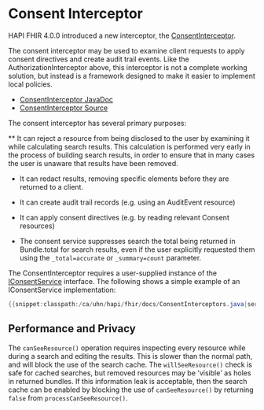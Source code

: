 # Consent Interceptor

HAPI FHIR 4.0.0 introduced a new interceptor, the [ConsentInterceptor](/hapi-fhir/apidocs/hapi-fhir-server/ca/uhn/fhir/rest/server/interceptor/consent/ConsentInterceptor.html).

The consent interceptor may be used to examine client requests to apply consent directives and create audit trail events. Like the AuthorizationInterceptor above, this interceptor is not a complete working solution, but instead is a framework designed to make it easier to implement local policies.

* [ConsentInterceptor JavaDoc](/apidocs/hapi-fhir-server/ca/uhn/fhir/rest/server/interceptor/consent/ConsentInterceptor.html)
* [ConsentInterceptor Source](https://github.com/hapifhir/hapi-fhir/blob/master/hapi-fhir-server/src/main/java/ca/uhn/fhir/rest/server/interceptor/consent/ConsentInterceptor.java)

The consent interceptor has several primary purposes:

** It can reject a resource from being disclosed to the user by examining it while calculating search results. This calculation is performed very early in the process of building search results, in order to ensure that in many cases the user is unaware that results have been removed.

* It can redact results, removing specific elements before they are returned to a client.

* It can create audit trail records (e.g. using an AuditEvent resource)

* It can apply consent directives (e.g. by reading relevant Consent resources)

* The consent service suppresses search the total being returned in Bundle.total for search results, even if the user explicitly requested them using the `_total=accurate` or `_summary=count` parameter.

The ConsentInterceptor requires a user-supplied instance of the [IConsentService](/hapi-fhir/apidocs/hapi-fhir-server/ca/uhn/fhir/rest/server/interceptor/consent/IConsentService.html) interface. The following shows a simple example of an IConsentService implementation:

```java
{{snippet:classpath:/ca/uhn/hapi/fhir/docs/ConsentInterceptors.java|service}}
``` 

## Performance and Privacy

The `canSeeResource()` operation requires inspecting every resource while during a search and editing the results.
This is slower than the normal path, and will block the use of the search cache.
The `willSeeResource()` check is safe for cached searches, but removed resources may be 'visible' as holes in returned bundles.
If this information leak is acceptable, then the search cache can be enabled by blocking the use of `canSeeResource()` by returning `false` from `processCanSeeResource()`.


